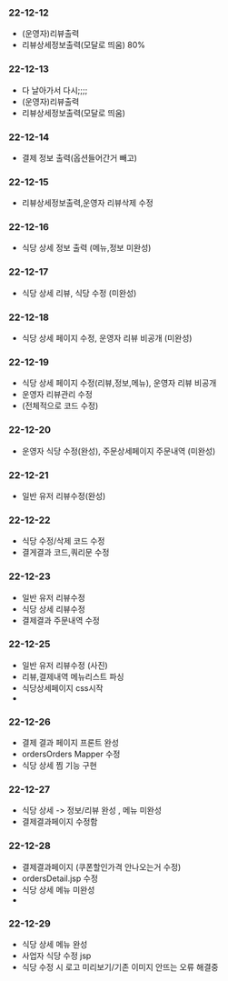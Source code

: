 ### 22-12-12
- (운영자)리뷰출력
- 리뷰상세정보출력(모달로 띄움) 80%

### 22-12-13
- 다 날아가서 다시;;;;
- (운영자)리뷰출력
- 리뷰상세정보출력(모달로 띄움)

### 22-12-14
- 결제 정보 출력(옵션들어간거 빼고)

### 22-12-15
- 리뷰상세정보출력,운영자 리뷰삭제 수정

### 22-12-16
- 식당 상세 정보 출력 (메뉴,정보 미완성)

### 22-12-17
- 식당 상세 리뷰, 식당 수정 (미완성)

### 22-12-18
- 식당 상세 페이지 수정, 운영자 리뷰 비공개 (미완성)

### 22-12-19
- 식당 상세 페이지 수정(리뷰,정보,메뉴), 운영자 리뷰 비공개
- 운영자 리뷰관리 수정 
- (전체적으로 코드 수정)

### 22-12-20
- 운영자 식당 수정(완성), 주문상세페이지 주문내역 (미완성)

### 22-12-21
- 일반 유저 리뷰수정(완성)

### 22-12-22
-  식당 수정/삭제 코드 수정
-  결게결과 코드,쿼리문 수정

### 22-12-23
- 일반 유저 리뷰수정
- 식당 상세 리뷰수정
- 결제결과 주문내역 수정

### 22-12-25
- 일반 유저 리뷰수정 (사진)
- 리뷰,결제내역 메뉴리스트 파싱
- 식당상세페이지 css시작
- 
### 22-12-26
- 결제 결과 페이지 프론트 완성
- ordersOrders Mapper 수정
- 식당 상세 찜 기능 구현

### 22-12-27
- 식당 상세 -> 정보/리뷰 완성 , 메뉴 미완성
- 결제결과페이지 수정함

### 22-12-28
- 결제결과페이지 (쿠폰할인가격 안나오는거 수정)
- ordersDetail.jsp 수정
- 식당 상세 메뉴 미완성
- 
### 22-12-29
- 식당 상세 메뉴 완성
- 사업자 식당 수정 jsp
- 식당 수정 시 로고 미리보기/기존 이미지 안뜨는 오류 해결중